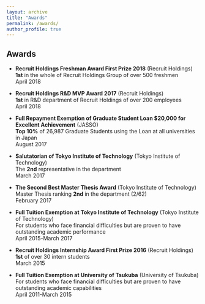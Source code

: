 ```yaml
---
layout: archive
title: "Awards"
permalink: /awards/
author_profile: true
---
```


## Awards

- __Recruit Holdings Freshman Award First Prize 2018__ (Recruit Holdings)  
__1st__ in the whole of Recruit Holdings Group of over 500 freshmen  
April 2018

- __Recruit Holdings R&D MVP Award 2017__ (Recruit Holdings)  
__1st__ in R&D department of Recruit Holdings of over 200 employees  
April 2018

- __Full Repayment Exemption of Graduate Student Loan $20,000 for Excellent Achievement__ (JASSO)  
__Top 10%__ of 26,987 Graduate Students using the Loan at all universities in Japan  
August 2017

- __Salutatorian of Tokyo Institute of Technology__ (Tokyo Institute of Technology)  
The __2nd__ representative in the department  
March 2017

- __The Second Best Master Thesis Award__ (Tokyo Institute of Technology)  
Master Thesis ranking __2nd__ in the department (2/62)  
February 2017

- __Full Tuition Exemption at Tokyo Institute of Technology__ (Tokyo Institute of Technology)  
For students who face financial difficulties but are proven to have outstanding academic performance  
April 2015\-March 2017

- __Recruit Holdings Internship Award First Prize 2016__ (Recruit Holdings)   
__1st__ of over 30 intern students  
March 2015

- __Full Tuition Exemption at University of Tsukuba__ (University of Tsukuba)  
For students who face financial difficulties but are proven to have outstanding academic capabilities  
April 2011\-March 2015

